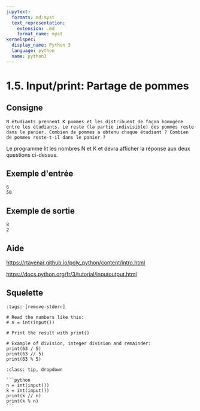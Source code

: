 ```yaml
---
jupytext:
  formats: md:myst
  text_representation:
    extension: .md
    format_name: myst
kernelspec:
  display_name: Python 3
  language: python
  name: python3
---
```


# 1.5. Input/print: Partage de pommes

## Consigne

`N étudiants prennent K pommes et les distribuent de façon homogène entre les étudiants. Le reste (la partie indivisible) des pommes reste dans le panier. Combien de pommes a obtenu chaque étudiant ? Combien de pommes reste-t-il dans le panier ?`

Le programme lit les nombres N et K et devra afficher la réponse aux deux questions ci-dessus.


## Exemple d'entrée

```
6
50
```

## Exemple de sortie

```
8
2
```

## Aide

https://rtavenar.github.io/poly_python/content/intro.html

https://docs.python.org/fr/3/tutorial/inputoutput.html

## Squelette

```{code-cell} python
:tags: [remove-stderr]

# Read the numbers like this:
# n = int(input())

# Print the result with print()

# Example of division, integer division and remainder:
print(63 / 5)
print(63 // 5)
print(63 % 5)
```

````{admonition} Cliquez ici pour voir la solution
:class: tip, dropdown

```python
n = int(input())
k = int(input())
print(k // n)
print(k % n)
```
````

